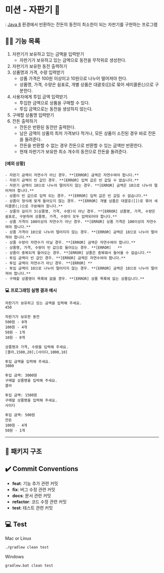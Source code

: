 # 미션 - 자판기 🥫

: [Java 8](https://www.oracle.com/java/technologies/java8.html) 환경에서 빈환하는 잔돈의 동전이 최소한이 되는 자판기를 구현하는 프로그램 

## ✍🏻 기능 목록
 1. 자판기가 보유하고 있는 금액을 입력받기 
     - 자판기가 보유하고 있는 금액으로 동전을 무작위로 생성한다.
 2. 자판기가 보유한 동전 출력하기
 3. 상품명과 가격, 수량 입력받기 
    - 상품 가격은 100원 이상이고 10원으로 나누어 떨어져야 한다.
    - 상품명, 가격, 수량은 쉼표로, 개별 상품은 대괄호([])로 묶어 세미콜론(;)으로 구분한다.
 4. 사용자에게 투입 금액 입력받기. 
    - 투입한 금액으로 상품을 구매할 수 있다. 
    - 투입 금액으로는 동전을 생성하지 않는다.
 5. 구매할 상품명 입력받기 
 6. 잔돈 출력하기 
    - 잔돈은 반환된 동전만 출력한다. 
    - 남은 금액이 상품의 최저 가격보다 적거나, 모든 상품이 소진된 경우 바로 잔돈을 돌려준다.
    - 잔돈을 반환할 수 없는 경우 잔돈으로 반환할 수 있는 금액만 반환한다. 
    - 현재 자판기가 보유한 최소 개수의 동전으로 잔돈을 돌려준다.
 
 #### [예외 상황]      
    - 자판기 금액이 자연수가 아닌 경우. **[ERROR] 금액은 자연수여야 합니다.**
    - 자판기 금액이 빈 값인 경우. **[ERROR] 입력 값은 빈 값일 수 없습니다.**
    - 자판기 금액이 10으로 나누어 떨어지지 않는 경우. **[ERROR] 금액은 10으로 나누어 떨어져야 합니다.**
    - 상품이 빈 값으로 입력 되는 경우. **[ERROR] 입력 값은 빈 값일 수 없습니다.**
    - 상품이 형식에 맞게 들어오지 않는 경우. **[ERROR] 개별 상품은 대괄호([])로 묶어 세미콜론(;)으로 구분해야 함니다.**
    - 상품의 길이가 3(상품명, 가격, 수량)이 아닌 경우. **[ERROR] 상품명, 가격, 수량은 쉼표로, 구분하여 상품명, 가격, 수량이 모두 입력되어야 합니다.**
    - 상품 가격이 100이상의 자연수가 아닌 경우. **[ERROR] 상품 가격은 100이상의 자연수 여야 합니다.**
    - 상품 가격이 10으로 나누어 떨어지지 않는 경우. **[ERROR] 금액은 10으로 나누어 떨어져야 합니다.**
    - 상품 수량이 자연수가 아닐 경우. **[ERROR] 금액은 자연수여야 합니다.**
    - 상품명, 가격, 수량이 빈 값으로 들어오는 경우. **[ERROR]   **
    - 상품이 중복되게 들어오는 경우. **[ERROR] 상품은 중복돼서 들어올 수 없습니다.**
    - 투입 금액이 빈 값인 경우. **[ERROR] 금액은 자연수여야 합니다.**
    - 투입 금액이 자연수가 아닌 경우. **[ERROR] **
    - 투입 금액이 10으로 나누어 떨어지지 않는 경우. **[ERROR] 금액은 10으로 나누어 떨어져야 합니다.** 
    - 구매할 상품명이 목록에 없을 경우. **[ERROR] 상품 목록에 없는 상품입니다.**


#### 💻 프로그래밍 실행 결과 예시

```
자판기가 보유하고 있는 금액을 입력해 주세요.
450

자판기가 보유한 동전
500원 - 0개
100원 - 4개
50원 - 1개
10원 - 0개

상품명과 가격, 수량을 입력해 주세요.
[콜라,1500,20];[사이다,1000,10]

투입 금액을 입력해 주세요.
3000

투입 금액: 3000원
구매할 상품명을 입력해 주세요.
콜라

투입 금액: 1500원
구매할 상품명을 입력해 주세요.
사이다

투입 금액: 500원
잔돈
100원 - 4개
50원 - 1개
```

---

## 📒 패키지 구조


## ✔️ Commit Conventions
- **feat**: 기능 추가 관련 커밋
- **fix**: 버그 수정 관련 커밋
- **docs**: 문서 관련 커밋
- **refactor**: 코드 수정 관련 커밋
- **test**: 테스트 관련 커밋


## 💻 Test

Mac or Linux

```bash
./gradlew clean test
```

Windows

```bash
gradlew.bat clean test
```
